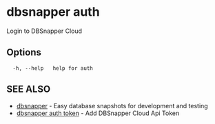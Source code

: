 # dbsnapper auth

Login to DBSnapper Cloud

## Options

```
  -h, --help   help for auth
```

## SEE ALSO

* [dbsnapper](dbsnapper.md)	 - Easy database snapshots for development and testing
* [dbsnapper auth token](dbsnapper_auth_token.md)	 - Add DBSnapper Cloud Api Token

